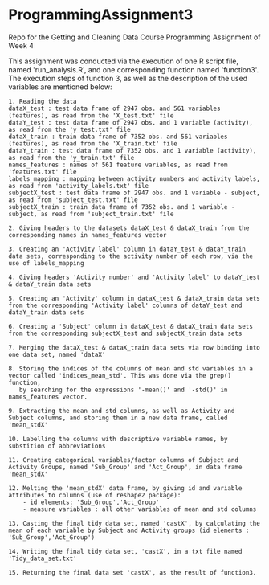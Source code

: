 # ProgrammingAssignment3
Repo for the Getting and Cleaning Data Course Programming Assignment of Week 4

This assignment was conducted via the execution of one R script file, named 'run_analysis.R', and one corresponding function named 'function3'. The execution 
steps of function 3, as well as the description of the used variables are mentioned below:

   
    1. Reading the data
    dataX_test : test data frame of 2947 obs. and 561 variables (features), as read from the 'X_test.txt' file
    dataY_test : test data frame of 2947 obs. and 1 variable (activity), as read from the 'y_test.txt' file
    dataX_train : train data frame of 7352 obs. and 561 variables (features), as read from the 'X_train.txt' file
    dataY_train : test data frame of 7352 obs. and 1 variable (activity), as read from the 'y_train.txt' file
    names_features : names of 561 feature variables, as read from 'features.txt' file
    labels_mapping : mapping between activity numbers and activity labels, as read from 'activity_labels.txt' file
    subjectX_test : test data frame of 2947 obs. and 1 variable - subject, as read from 'subject_test.txt' file
    subjectX_train : train data frame of 7352 obs. and 1 variable - subject, as read from 'subject_train.txt' file
    
    2. Giving headers to the datasets dataX_test & dataX_train from the corresponding names in names_features vector
    
    3. Creating an 'Activity label' column in dataY_test & dataY_train data sets, corresponding to the activity number of each row, via the use of labels_mapping
    
    4. Giving headers 'Activity number' and 'Activity label' to dataY_test & dataY_train data sets 
    
    5. Creating an 'Activity' column in dataX_test & dataX_train data sets from the corresponding 'Activity label' columns of dataY_test and dataY_train data sets
    
    6. Creating a 'Subject' column in dataX_test & dataX_train data sets from the corresponding subjectX_test and subjectX_train data sets
    
    7. Merging the dataX_test & dataX_train data sets via row binding into one data set, named 'dataX'
    
    8. Storing the indices of the columns of mean and std variables in a vector called 'indices_mean_std'. This was done via the grep() function,  
       by searching for the expressions '-mean()' and '-std()' in names_features vector.
    
    9. Extracting the mean and std columns, as well as Activity and Subject columns, and storing them in a new data frame, called 'mean_stdX'

    10. Labelling the columns with descriptive variable names, by substition of abbreviations
    
    11. Creating categorical variables/factor columns of Subject and Activity Groups, named 'Sub_Group' and 'Act_Group', in data frame 'mean_stdX'

    12. Melting the 'mean_stdX' data frame, by giving id and variable attributes to columns (use of reshape2 package):
        - id elements: 'Sub_Group','Act_Group'
        - measure variables : all other variables of mean and std columns
   
    13. Casting the final tidy data set, named 'castX', by calculating the mean of each variable by Subject and Activity groups (id elements : 'Sub_Group','Act_Group')
    
    14. Writing the final tidy data set, 'castX', in a txt file named 'Tidy_data_set.txt'
    
    15. Returning the final data set 'castX', as the result of function3.